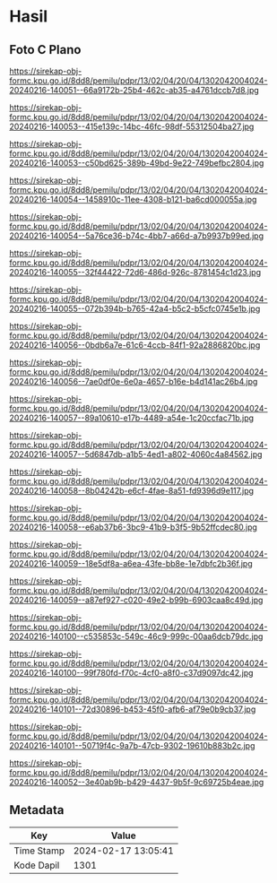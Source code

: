 # Hasil

## Foto C Plano

https://sirekap-obj-formc.kpu.go.id/8dd8/pemilu/pdpr/13/02/04/20/04/1302042004024-20240216-140051--66a9172b-25b4-462c-ab35-a4761dccb7d8.jpg

https://sirekap-obj-formc.kpu.go.id/8dd8/pemilu/pdpr/13/02/04/20/04/1302042004024-20240216-140053--415e139c-14bc-46fc-98df-55312504ba27.jpg

https://sirekap-obj-formc.kpu.go.id/8dd8/pemilu/pdpr/13/02/04/20/04/1302042004024-20240216-140053--c50bd625-389b-49bd-9e22-749befbc2804.jpg

https://sirekap-obj-formc.kpu.go.id/8dd8/pemilu/pdpr/13/02/04/20/04/1302042004024-20240216-140054--1458910c-11ee-4308-b121-ba6cd000055a.jpg

https://sirekap-obj-formc.kpu.go.id/8dd8/pemilu/pdpr/13/02/04/20/04/1302042004024-20240216-140054--5a76ce36-b74c-4bb7-a66d-a7b9937b99ed.jpg

https://sirekap-obj-formc.kpu.go.id/8dd8/pemilu/pdpr/13/02/04/20/04/1302042004024-20240216-140055--32f44422-72d6-486d-926c-8781454c1d23.jpg

https://sirekap-obj-formc.kpu.go.id/8dd8/pemilu/pdpr/13/02/04/20/04/1302042004024-20240216-140055--072b394b-b765-42a4-b5c2-b5cfc0745e1b.jpg

https://sirekap-obj-formc.kpu.go.id/8dd8/pemilu/pdpr/13/02/04/20/04/1302042004024-20240216-140056--0bdb6a7e-61c6-4ccb-84f1-92a2886820bc.jpg

https://sirekap-obj-formc.kpu.go.id/8dd8/pemilu/pdpr/13/02/04/20/04/1302042004024-20240216-140056--7ae0df0e-6e0a-4657-b16e-b4d141ac26b4.jpg

https://sirekap-obj-formc.kpu.go.id/8dd8/pemilu/pdpr/13/02/04/20/04/1302042004024-20240216-140057--89a10610-e17b-4489-a54e-1c20ccfac71b.jpg

https://sirekap-obj-formc.kpu.go.id/8dd8/pemilu/pdpr/13/02/04/20/04/1302042004024-20240216-140057--5d6847db-a1b5-4ed1-a802-4060c4a84562.jpg

https://sirekap-obj-formc.kpu.go.id/8dd8/pemilu/pdpr/13/02/04/20/04/1302042004024-20240216-140058--8b04242b-e6cf-4fae-8a51-fd9396d9e117.jpg

https://sirekap-obj-formc.kpu.go.id/8dd8/pemilu/pdpr/13/02/04/20/04/1302042004024-20240216-140058--e6ab37b6-3bc9-41b9-b3f5-9b52ffcdec80.jpg

https://sirekap-obj-formc.kpu.go.id/8dd8/pemilu/pdpr/13/02/04/20/04/1302042004024-20240216-140059--18e5df8a-a6ea-43fe-bb8e-1e7dbfc2b36f.jpg

https://sirekap-obj-formc.kpu.go.id/8dd8/pemilu/pdpr/13/02/04/20/04/1302042004024-20240216-140059--a87ef927-c020-49e2-b99b-6903caa8c49d.jpg

https://sirekap-obj-formc.kpu.go.id/8dd8/pemilu/pdpr/13/02/04/20/04/1302042004024-20240216-140100--c535853c-549c-46c9-999c-00aa6dcb79dc.jpg

https://sirekap-obj-formc.kpu.go.id/8dd8/pemilu/pdpr/13/02/04/20/04/1302042004024-20240216-140100--99f780fd-f70c-4cf0-a8f0-c37d9097dc42.jpg

https://sirekap-obj-formc.kpu.go.id/8dd8/pemilu/pdpr/13/02/04/20/04/1302042004024-20240216-140101--72d30896-b453-45f0-afb6-af79e0b9cb37.jpg

https://sirekap-obj-formc.kpu.go.id/8dd8/pemilu/pdpr/13/02/04/20/04/1302042004024-20240216-140101--50719f4c-9a7b-47cb-9302-19610b883b2c.jpg

https://sirekap-obj-formc.kpu.go.id/8dd8/pemilu/pdpr/13/02/04/20/04/1302042004024-20240216-140052--3e40ab9b-b429-4437-9b5f-9c69725b4eae.jpg


## Metadata

| Key        | Value               |
| ---------- | ------------------- |
| Time Stamp | 2024-02-17 13:05:41 |
| Kode Dapil | 1301                |



